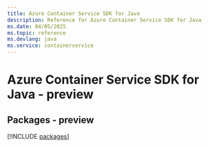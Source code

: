 ```yaml
---
title: Azure Container Service SDK for Java
description: Reference for Azure Container Service SDK for Java
ms.date: 04/05/2025
ms.topic: reference
ms.devlang: java
ms.service: containerservice
---
```

# Azure Container Service SDK for Java - preview
## Packages - preview
[!INCLUDE [packages](container-service-index.md)]